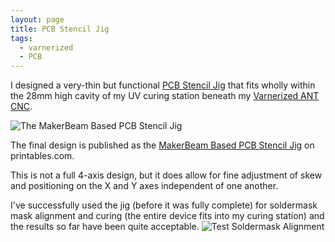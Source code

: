 ```yaml
---
layout: page
title: PCB Stencil Jig
tags:
  - varnerized
  - PCB
---
```

I designed a very-thin but functional [PCB Stencil Jig](https://github.com/bvarner/bricabrac/tree/master/tools/StencilMachine) that fits wholly within the 28mm high cavity of my UV curing station beneath my [Varnerized ANT CNC]($rootpath/pages/Varnerized_Ant.html).

![The MakerBeam Based PCB Stencil Jig]($rootpath/pages/VarnerizedANT/stencil_jig.jpg)

The final design is published as the [MakerBeam Based PCB Stencil Jig](https://www.printables.com/model/250661-makerbeam-based-pcb-stencil-jig) on printables.com.

This is not a full 4-axis design, but it does allow for fine adjustment of skew and positioning on the X and Y axes independent of one another.

I've successfully used the jig (before it was fully complete) for soldermask mask alignment and curing (the entire device fits into my curing station) and the results so far have been quite acceptable.
![Test Soldermask Alignment]($rootpath/pages/VarnerizedANT/test_soldermask.jpg)

